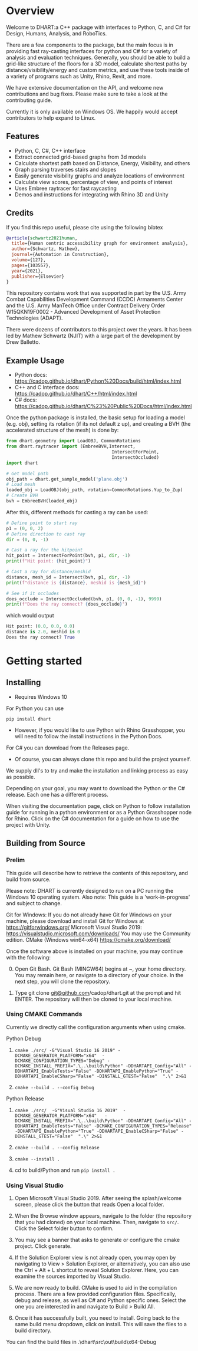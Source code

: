 
# Overview

Welcome to DHART:a C++ package with interfaces to Python, C, and C# for  Design, Humans, Analysis, and RoboTics.

There are a few components to the package, but the main focus is in providing fast ray-casting interfaces for python and C# for a variety of analysis and evaluation techniques.  Generally, you should be able to build a grid-like structure of the floors for a 3D model, calculate shortest paths by distance/visibility/energy and custom metrics, and use these tools inside of a variety of programs such as Unity, Rhino, Revit, and more. 

We have extensive documentation on the API, and welcome new contributions and bug fixes. Please make sure to take a look at the contributing guide.  

Currently it is only available on Windows OS. We happily would accept contributors to help expand to Linux. 

Features
--------

- Python, C, C#, C++ interface
- Extract connected grid-based graphs from 3d models
- Calculate shortest path based on Distance, Energy, Visibility, and others
- Graph parsing traverses stairs and slopes
- Easily generate visibility graphs and analyze locations of environment
- Calculate view scores, percentage of view, and points of interest
- Uses Embree raytracer for fast raycasting
- Demos and instructions for integrating with Rhino 3D and Unity


Credits
-------

If you find this repo useful, please cite using the following bibtex
```bibtex
@article{schwartz2021human,
  title={Human centric accessibility graph for environment analysis},
  author={Schwartz, Mathew},
  journal={Automation in Construction},
  volume={127},
  pages={103557},
  year={2021},
  publisher={Elsevier}
}
```

This repository contains work that was supported in part by the U.S. Army Combat Capabilities Development Command (CCDC) Armaments Center and the U.S. Army ManTech Office under Contract Delivery Order W15QKN19F0002 - Advanced Development of Asset Protection Technologies (ADAPT).

There were dozens of contributors to this project over the years.  It has been led by Mathew Schwartz (NJIT) with a large part of the development by Drew Balletto. 


Example Usage
-------------

- Python docs: https://cadop.github.io/dhart/Python%20Docs/build/html/index.html
- C++ and C Interface docs: https://cadop.github.io/dhart/C++/html/index.html
- C# docs: https://cadop.github.io/dhart/C%23%20Public%20Docs/html/index.html

Once the python package is installed, the basic setup for loading a model (e.g. obj), setting its rotation (if its not default z up), and creating a BVH (the accelerated structure of the mesh) is done by:

```python
from dhart.geometry import LoadOBJ, CommonRotations
from dhart.raytracer import (EmbreeBVH,Intersect,
                                        IntersectForPoint,
                                        IntersectOccluded)
import dhart

# Get model path
obj_path = dhart.get_sample_model('plane.obj')
# Load mesh
loaded_obj = LoadOBJ(obj_path, rotation=CommonRotations.Yup_to_Zup)
# Create BVH
bvh = EmbreeBVH(loaded_obj)
```

After this, different methods for casting a ray can be used:

```python
# Define point to start ray
p1 = (0, 0, 2)
# Define direction to cast ray
dir = (0, 0, -1)

# Cast a ray for the hitpoint
hit_point = IntersectForPoint(bvh, p1, dir, -1)
print(f"Hit point: {hit_point}")

# Cast a ray for distance/meshid
distance, mesh_id = Intersect(bvh, p1, dir, -1)
print(f"distance is {distance}, meshid is {mesh_id}")

# See if it occludes
does_occlude = IntersectOccluded(bvh, p1, (0, 0, -1), 9999)
print(f"Does the ray connect? {does_occlude}")
```

which would output

```python
Hit point: (0.0, 0.0, 0.0)
distance is 2.0, meshid is 0
Does the ray connect? True
```

Getting started
===============


Installing
----------

- Requires Windows 10

For Python you can use

`pip install dhart`

- However, if you would like to use Python with Rhino Grasshopper, you will need to follow the install instructions in the Python Docs. 

For C# you can download from the Releases page. 
- Of course, you can always clone this repo and build the project yourself. 

We supply dll's to try and make the installation and linking process as easy as possible. 

Depending on your goal, you may want to download the Python or the C# release. Each one has a different process. 

When visiting the documentation page, click on Python to follow installation guide for running in a python environment or as a Python Grasshopper node for Rhino.  Click on the C# documentation for a guide on how to use the project with Unity. 


Building from Source
--------------------

### Prelim

This guide will describe how to retrieve the contents of this repository,
and build from source.

Please note: DHART is currently designed to run on a PC running the Windows 10
operating system.
Also note: This guide is a 'work-in-progress' and subject to change.

Git for Windows:
If you do not already have Git for Windows on your machine,
please download and install Git for Windows at https://gitforwindows.org/
Microsoft Visual Studio 2019:
https://visualstudio.microsoft.com/downloads/
You may use the Community edition.
CMake (Windows win64-x64)
https://cmake.org/download/


Once the software above is installed on your machine,
you may continue with the following:

0. Open Git Bash.
Git Bash (MINGW64) begins at ~, your home directory.
You may remain here, or navigate to a directory of your choice.
In the next step, you will clone the repository.

1. Type git clone git@github.com/cadop/dhart.git at the prompt
and hit ENTER. The repository will then be cloned to your local machine.


### Using CMAKE Commands

Currently we directly call the configuration arguments when using cmake. 

Python Debug

1. `cmake ./src/ -G"Visual Studio 16 2019" -DCMAKE_GENERATOR_PLATFORM="x64"  -DCMAKE_CONFIGURATION_TYPES="Debug" -DCMAKE_INSTALL_PREFIX=".\..\build\Python" -DDHARTAPI_Config="All" -DDHARTAPI_EnableTests="False" -DDHARTAPI_EnablePython="True" -DDHARTAPI_EnableCSharp="False" -DINSTALL_GTEST="False"  ".\" 2>&1` 

1. `cmake --build . --config Debug`

Python Release

1. `cmake ./src/  -G"Visual Studio 16 2019"  -DCMAKE_GENERATOR_PLATFORM="x64"   -DCMAKE_INSTALL_PREFIX=".\..\build\Python" -DDHARTAPI_Config="All" -DDHARTAPI_EnableTests="False" -DCMAKE_CONFIGURATION_TYPES="Release" -DDHARTAPI_EnablePython="True" -DDHARTAPI_EnableCSharp="False" -DINSTALL_GTEST="False"  ".\" 2>&1`

1. `cmake --build . --config Release`

1. `cmake --install .`

1. cd to build/Python and run `pip install .`

### Using Visual Studio



1. Open Microsoft Visual Studio 2019. After seeing the splash/welcome screen, please click the button that reads Open a local folder.


1. When the Browse window appears, navigate to the folder
(the repository that you had cloned) on your local machine.
Then, navigate to `src/`. Click the Select folder button to confirm.

1. You may see a banner that asks to generate or configure the cmake project.  Click generate. 

1. If the Solution Explorer view is not already open, you may open by
navigating to View > Solution Explorer, or alternatively, you can also use the Ctrl + Alt + L shortcut to reveal Solution Explorer. Here, you can examine the sources imported by Visual Studio.

1. We are now ready to build.
CMake is used to aid in the compilation process.
There are a few provided configuration files. Specifically, debug and release, as well as C# and Python specific ones.  Select the one you are interested in and navigate to Build > Build All. 

1. Once it has successfully built, you need to install.  Going back to the same build menu dropdown, click on install.  This will save the files to a build directory. 


You can find the build files in .\dhart\src\out\build\x64-Debug
